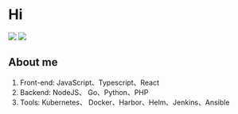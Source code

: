 # Hi

<img src="https://github-readme-stats.vercel.app/api?username=raojinlin&show_icons=true&theme=&include_all_commits=false&count_private=true" />
<img src="https://github-readme-stats.vercel.app/api/top-langs/?username=raojinlin&size_weight=0.5&count_weight=0.5&count_private=1&layout=compact" />


## About me
1. Front-end: JavaScript、Typescript、React
2. Backend: NodeJS、 Go、Python、PHP
3. Tools: Kubernetes、 Docker、Harbor、Helm、Jenkins、Ansible
